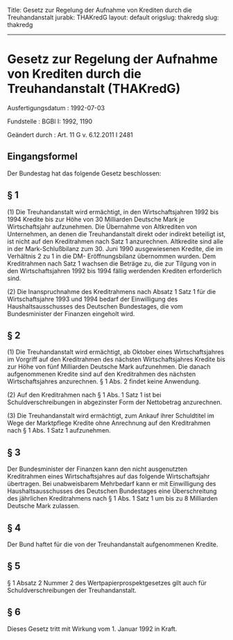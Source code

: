 Title: Gesetz zur Regelung der Aufnahme von Krediten durch die Treuhandanstalt
jurabk: THAKredG
layout: default
origslug: thakredg
slug: thakredg

---

# Gesetz zur Regelung der Aufnahme von Krediten durch die Treuhandanstalt (THAKredG)

Ausfertigungsdatum
:   1992-07-03

Fundstelle
:   BGBl I: 1992, 1190

Geändert durch
:   Art. 11 G v. 6.12.2011 I 2481



## Eingangsformel

Der Bundestag hat das folgende Gesetz beschlossen:


## § 1

(1) Die Treuhandanstalt wird ermächtigt, in den Wirtschaftsjahren 1992
bis 1994 Kredite bis zur Höhe von 30 Milliarden Deutsche Mark je
Wirtschaftsjahr aufzunehmen. Die Übernahme von Altkrediten von
Unternehmen, an denen die Treuhandanstalt direkt oder indirekt
beteiligt ist, ist nicht auf den Kreditrahmen nach Satz 1 anzurechnen.
Altkredite sind alle in der Mark-Schlußbilanz zum 30. Juni 1990
ausgewiesenen Kredite, die im Verhältnis 2 zu 1 in die DM-
Eröffnungsbilanz übernommen wurden. Dem Kreditrahmen nach Satz 1
wachsen die Beträge zu, die zur Tilgung von in den Wirtschaftsjahren
1992 bis 1994 fällig werdenden Krediten erforderlich sind.

(2) Die Inanspruchnahme des Kreditrahmens nach Absatz 1 Satz 1 für die
Wirtschaftsjahre 1993 und 1994 bedarf der Einwilligung des
Haushaltsausschusses des Deutschen Bundestages, die vom Bundesminister
der Finanzen eingeholt wird.


## § 2

(1) Die Treuhandanstalt wird ermächtigt, ab Oktober eines
Wirtschaftsjahres im Vorgriff auf den Kreditrahmen des nächsten
Wirtschaftsjahres Kredite bis zur Höhe von fünf Milliarden Deutsche
Mark aufzunehmen. Die danach aufgenommenen Kredite sind auf den
Kreditrahmen des nächsten Wirtschaftsjahres anzurechnen. § 1 Abs. 2
findet keine Anwendung.

(2) Auf den Kreditrahmen nach § 1 Abs. 1 Satz 1 ist bei
Schuldverschreibungen in abgezinster Form der Nettobetrag anzurechnen.

(3) Die Treuhandanstalt wird ermächtigt, zum Ankauf ihrer Schuldtitel
im Wege der Marktpflege Kredite ohne Anrechnung auf den Kreditrahmen
nach § 1 Abs. 1 Satz 1 aufzunehmen.


## § 3

Der Bundesminister der Finanzen kann den nicht ausgenutzten
Kreditrahmen eines Wirtschaftsjahres auf das folgende Wirtschaftsjahr
übertragen. Bei unabweisbarem Mehrbedarf kann er mit Einwilligung des
Haushaltsausschusses des Deutschen Bundestages eine Überschreitung des
jährlichen Kreditrahmens nach § 1 Abs. 1 Satz 1 um bis zu 8 Milliarden
Deutsche Mark zulassen.


## § 4

Der Bund haftet für die von der Treuhandanstalt aufgenommenen Kredite.


## § 5

§ 1 Absatz 2 Nummer 2 des Wertpapierprospektgesetzes gilt auch für
Schuldverschreibungen der Treuhandanstalt.


## § 6

Dieses Gesetz tritt mit Wirkung vom 1. Januar 1992 in Kraft.

